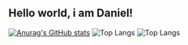 ## Hello world, i am Daniel!

<!--
**daniwells/daniwells** is a ✨ _special_ ✨ repository because its `README.md` (this file) appears on your GitHub profile.

Here are some ideas to get you started:

- 🔭 I’m currently working on ...
- 🌱 I’m currently learning ...
- 👯 I’m looking to collaborate on ...
- 🤔 I’m looking for help with ...
- 💬 Ask me about ...
- 📫 How to reach me: ...
- 😄 Pronouns: ...
- ⚡ Fun fact: ...
-->

[![Anurag's GitHub stats](https://github-readme-stats.vercel.app/api?username=daniwells&theme=synthwave&show_icons=true)](https://github.com/daniwells/github-readme-stats)
![Top Langs](https://github-readme-stats.vercel.app/api/top-langs/?username=daniwells&hide_progress=true)
![Top Langs](https://github-readme-stats.vercel.app/api/top-langs/?username=anuraghazra&hide_progress=true)
